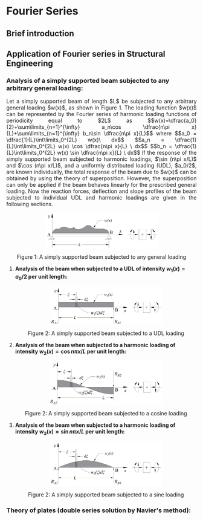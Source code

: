 # Fourier Series

## Brief introduction

## Application of Fourier series in Structural Engineering

### **Analysis of a simply supported beam subjected to any arbitrary general loading:**
<p align="justify"> Let a simply supported beam of length $L$ be subjected to any arbitrary general loading $w(x)$, as shown in Figure 1. The loading function $w(x)$ can be represented by the Fourier series of harmonic loading functions of periodicity equal to $2L$ as $$w(x)=\dfrac{a_0}{2}+\sum\limits_{n=1}^{\infty} a_n\cos \dfrac{n\pi x}{L}+\sum\limits_{n=1}^{\infty} b_n\sin \dfrac{n\pi x}{L}$$ where $$a_0 = \dfrac{1}{L}\int\limits_0^{2L} w(x)\ dx$$ $$a_n = \dfrac{1}{L}\int\limits_0^{2L} w(x) \cos \dfrac{n\pi x}{L} \ dx$$ $$b_n = \dfrac{1}{L}\int\limits_0^{2L} w(x) \sin \dfrac{n\pi x}{L} \ dx$$ If the response of the simply supported beam subjected to harmonic loadings, $\sin (n\pi x/L)$ and $\cos (n\pi x/L)$, and a uniformly distributed loading (UDL), $a_0/2$, are known individually, the total response of the beam due to $w(x)$ can be obtained by using the theory of superposition. However, the superposition can only be applied if the beam behaves linearly for the prescribed general loading. Now the reaction forces, deflection and slope profiles of the beam subjected to individual UDL and harmonic loadings are given in the following sections. </p>
   
  <p align="center">
    <img align="center" src="ssb_general_load.png" alt="drawing" width="300"/>
  </p>
  <p align="center"> Figure 1: A simply supported beam subjected to any general loading </p>

  1. **Analysis of the beam when subjected to a UDL of intensity $w_1(x)=a_0/2$ per unit length:**
     <p align="center">
       <img align="center" src="ssb_udl.png" alt="drawing" width="300"/>
     </p>
     <p align="center"> Figure 2: A simply supported beam subjected to a UDL loading </p>
  
  2. **Analysis of the beam when subjected to a harmonic loading of intensity $w_2(x)=\cos n\pi x/L$ per unit length:**
     <p align="center">
       <img align="center" src="ssb_cos.png" alt="drawing" width="300"/>
     </p>
     <p align="center"> Figure 2: A simply supported beam subjected to a cosine loading </p>
  
  3. **Analysis of the beam when subjected to a harmonic loading of intensity $w_3(x)=\sin n\pi x/L$ per unit length:**
     <p align="center">
       <img align="center" src="ssb_sin.png" alt="drawing" width="300"/>
     </p>
     <p align="center"> Figure 2: A simply supported beam subjected to a sine loading </p>

### **Theory of plates (double series solution by Navier's method):** 
